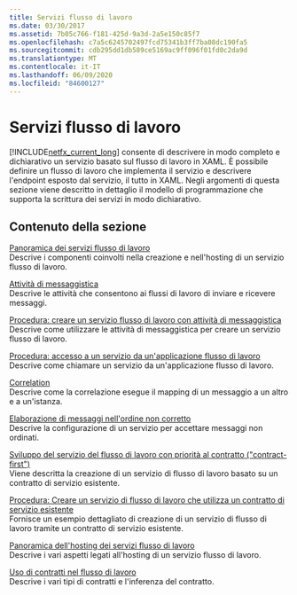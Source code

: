 ```yaml
---
title: Servizi flusso di lavoro
ms.date: 03/30/2017
ms.assetid: 7b05c766-f181-425d-9a3d-2a5e150c85f7
ms.openlocfilehash: c7a5c6245702497fcd75341b3ff7ba08dc190fa5
ms.sourcegitcommit: cdb295dd1db589ce5169ac9ff096f01fd0c2da9d
ms.translationtype: MT
ms.contentlocale: it-IT
ms.lasthandoff: 06/09/2020
ms.locfileid: "84600127"
---
```

# <a name="workflow-services"></a>Servizi flusso di lavoro
[!INCLUDE[netfx_current_long](../../../../includes/netfx-current-long-md.md)] consente di descrivere in modo completo e dichiarativo un servizio basato sul flusso di lavoro in XAML. È possibile definire un flusso di lavoro che implementa il servizio e descrivere l'endpoint esposto dal servizio, il tutto in XAML. Negli argomenti di questa sezione viene descritto in dettaglio il modello di programmazione che supporta la scrittura dei servizi in modo dichiarativo.  
  
## <a name="in-this-section"></a>Contenuto della sezione  
 [Panoramica dei servizi flusso di lavoro](workflow-services-overview.md)  
 Descrive i componenti coinvolti nella creazione e nell'hosting di un servizio flusso di lavoro.  
  
 [Attività di messaggistica](messaging-activities.md)  
 Descrive le attività che consentono ai flussi di lavoro di inviare e ricevere messaggi.  
  
 [Procedura: creare un servizio flusso di lavoro con attività di messaggistica](how-to-create-a-workflow-service-with-messaging-activities.md)  
 Descrive come utilizzare le attività di messaggistica per creare un servizio flusso di lavoro.  
  
 [Procedura: accesso a un servizio da un'applicazione flusso di lavoro](how-to-access-a-service-from-a-workflow-application.md)  
 Descrive come chiamare un servizio da un'applicazione flusso di lavoro.  
  
 [Correlation](correlation.md)  
 Descrive come la correlazione esegue il mapping di un messaggio a un altro e a un'istanza.  
  
 [Elaborazione di messaggi nell'ordine non corretto](out-of-order-message-processing.md)  
 Descrive la configurazione di un servizio per accettare messaggi non ordinati.  
  
 [Sviluppo del servizio del flusso di lavoro con priorità al contratto ("contract-first")](../../windows-workflow-foundation/contract-first-workflow-service-development.md)  
 Viene descritta la creazione di un servizio di flusso di lavoro basato su un contratto di servizio esistente.  
  
 [Procedura: Creare un servizio di flusso di lavoro che utilizza un contratto di servizio esistente](../../windows-workflow-foundation/how-to-create-a-workflow-service-that-consumes-an-existing-service-contract.md)  
 Fornisce un esempio dettagliato di creazione di un servizio di flusso di lavoro tramite un contratto di servizio esistente.  
  
 [Panoramica dell'hosting dei servizi flusso di lavoro](hosting-workflow-services-overview.md)  
 Descrive i vari aspetti legati all'hosting di un servizio flusso di lavoro.  
  
 [Uso di contratti nel flusso di lavoro](using-contracts-in-workflow.md)  
 Descrive i vari tipi di contratti e l'inferenza del contratto.
